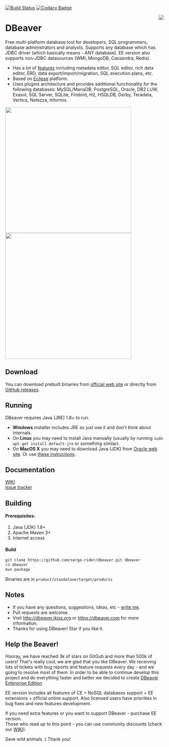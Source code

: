 [![Build Status](https://travis-ci.org/serge-rider/dbeaver.svg?branch=devel)](https://travis-ci.org/serge-rider/dbeaver)
[![Codacy Badge](https://api.codacy.com/project/badge/Grade/93fcfdba7805406298b2e60c9d56f50e)](https://www.codacy.com/app/serge/dbeaver?utm_source=github.com&amp;utm_medium=referral&amp;utm_content=serge-rider/dbeaver&amp;utm_campaign=Badge_Grade)

<img src="https://github.com/serge-rider/dbeaver/wiki/images/dbeaver-icon-64x64.png" align="right"/>

# DBeaver

Free multi-platform database tool for developers, SQL programmers, database administrators and analysts. 
Supports any database which has JDBC driver (which basically means - ANY database). EE version also supports non-JDBC datasources (WMI, MongoDB, Cassandra, Redis).
* Has a lot of <a href="https://github.com/serge-rider/dbeaver/wiki">features</a> including metadata editor, SQL editor, rich data editor, ERD, data export/import/migration, SQL execution plans, etc. 
* Based on <a href="http://www.eclipse.org/">Eclipse</a> platform.
* Uses plugins architecture and provides additional functionality for the following databases: MySQL/MariaDB, PostgreSQL, Oracle, DB2 LUW, Exasol, SQL Server, SQLite, Firebird, H2, HSQLDB, Derby, Teradata, Vertica, Netezza, Informix.

<a href="http://dbeaver.jkiss.org/product/dbeaver-ss-classic.png"><img src="http://dbeaver.jkiss.org/product/dbeaver-ss-classic.png" width="400"/></a>
<a href="http://dbeaver.jkiss.org/product/dbeaver-ss-dark.png"><img src="http://dbeaver.jkiss.org/product/dbeaver-ss-dark.png" width="400"/></a>

## Download

You can download prebuilt binaries from <a href="http://dbeaver.jkiss.org/download">official web site</a> or directly from <a href="https://github.com/serge-rider/dbeaver/releases">GitHub releases</a>.

## Running

DBeaver requires Java (JRE) 1.8+ to run.
* <b>Windows</b> installer includes JRE so just use it and don't think about internals.
* On <b>Linux</b> you may need to install Java manually (usually by running `sudo apt-get install default-jre` or something similar).
* On <b>MacOS X</b> you may need to download Java (JDK) from <a href="http://www.oracle.com/technetwork/java/javase/downloads/jdk8-downloads-2133151.html">Oracle web site</a>. Or use <a href="http://stackoverflow.com/questions/24342886/how-to-install-java-8-on-mac">these instructions</a>.

## Documentation

<a href="https://github.com/serge-rider/dbeaver/wiki">WIKI</a>  
<a href="https://github.com/serge-rider/dbeaver/issues">Issue tracker</a>

## Building

#### Prerequisites:
 1. Java (JDK) 1.8+
 2. Apache Maven 3+
 3. Internet access

#### Build
```sh
git clone https://github.com/serge-rider/dbeaver.git dbeaver
cd dbeaver
mvn package
```
Binaries are in `product/standalone/target/products`

## Notes

- If you have any questions, suggestions, ideas, etc - <a href="mailto:serge@jkiss.org">write me</a>.
- Pull requests are welcome.
- Visit http://dbeaver.jkiss.org or https://dbeaver.com for more information.
- Thanks for using DBeaver! Star if you like it.

## Help the Beaver!

Hooray, we have reached 3k of stars on GitGub and more than 500k of users!
That's really cool, we are glad that you like DBeaver.
We receiving lots of tickets with bug reports and feature requests every day - and we going to resolve most of them.
In order to be able to continue develop this project and do everything faster and better we decided to create <a href="https://dbeaver.com/download">DBeaver Enterprise Edition</a>.

EE version includes all features of CE + NoSQL databases support + EE extensions + official online support. Also licensed users have priorities in bug fixes and new features development.

If you need extra features or you want to support DBeaver - purchase EE version.  
Those who read up to this point - you can use community discounts (check our <a href="https://github.com/serge-rider/dbeaver/wiki/Enterprise-Edition">WIKI</a>).

Save wild animals :) Thank you!  
